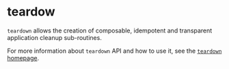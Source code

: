 # teardow

`teardown` allows the creation of composable, idempotent and transparent
application cleanup sub-routines.

For more information about `teardown` API and how to use it, see
the [`teardown` homepage](https://github.com/roman/Haskell-teardown).
